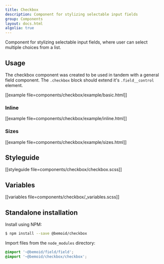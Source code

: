 ```yaml
---
title: Checkbox
description: Component for stylizing selectable input fields
group: Components
layout: docs.html
algolia: true
---
```


Component for stylizing selectable input fields, where user can select multiple choices from a list.

## Usage

The checkbox component was created to be used in tandem with a general field component. The `.checkbox` block should extend it's `.field__control` element.

[[example file=components/checkbox/example/basic.html]]

### Inline

[[example file=components/checkbox/example/inline.html]]

### Sizes

[[example file=components/checkbox/example/sizes.html]]

## Styleguide

[[styleguide file=components/checkbox/checkbox.scss]]

## Variables

[[variables file=components/checkbox/_variables.scss]]

## Standalone installation

Install using NPM:

```bash
$ npm install --save @bemoid/checkbox
```

Import files from the `node_modules` directory:

```scss
@import '~@bemoid/field/field';
@import '~@bemoid/checkbox/checkbox';
```